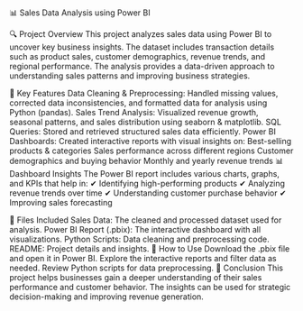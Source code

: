 📊 Sales Data Analysis using Power BI

🔍 Project Overview
This project analyzes sales data using Power BI to uncover key business insights. The dataset includes transaction details such as product sales, customer demographics, revenue trends, and regional performance. The analysis provides a data-driven approach to understanding sales patterns and improving business strategies.

📌 Key Features
Data Cleaning & Preprocessing: Handled missing values, corrected data inconsistencies, and formatted data for analysis using Python (pandas).
Sales Trend Analysis: Visualized revenue growth, seasonal patterns, and sales distribution using seaborn & matplotlib.
SQL Queries: Stored and retrieved structured sales data efficiently.
Power BI Dashboards: Created interactive reports with visual insights on:
Best-selling products & categories
Sales performance across different regions
Customer demographics and buying behavior
Monthly and yearly revenue trends
📊 Dashboard Insights
The Power BI report includes various charts, graphs, and KPIs that help in:
✔ Identifying high-performing products
✔ Analyzing revenue trends over time
✔ Understanding customer purchase behavior
✔ Improving sales forecasting

📂 Files Included
Sales Data: The cleaned and processed dataset used for analysis.
Power BI Report (.pbix): The interactive dashboard with all visualizations.
Python Scripts: Data cleaning and preprocessing code.
README: Project details and insights.
🚀 How to Use
Download the .pbix file and open it in Power BI.
Explore the interactive reports and filter data as needed.
Review Python scripts for data preprocessing.
📢 Conclusion
This project helps businesses gain a deeper understanding of their sales performance and customer behavior. The insights can be used for strategic decision-making and improving revenue generation.
